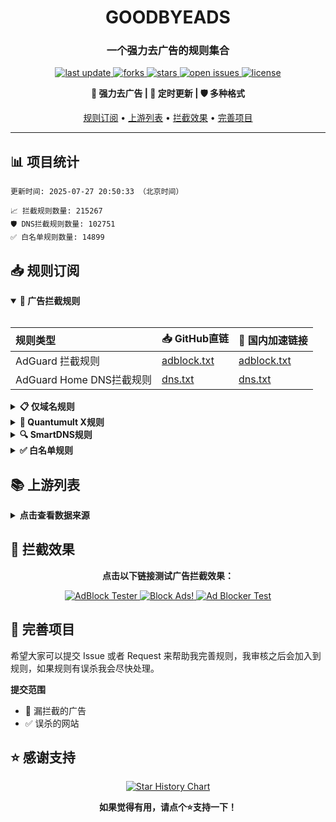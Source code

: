 <div align="center">
<h1 align="center">GOODBYEADS</h1>
<h3 align="center">一个强力去广告的规则集合</h3>

<p align="center">
  <a href="https://github.com/8680/GOODBYEADS">
    <img src="https://img.shields.io/github/last-commit/8680/GOODBYEADS?style=flat-square&color=blue" alt="last update" />
  </a>
  <a href="https://github.com/8680/GOODBYEADS">
    <img src="https://img.shields.io/github/forks/8680/GOODBYEADS?style=flat-square&color=brightgreen" alt="forks" />
  </a>
  <a href="https://github.com/8680/GOODBYEADS">
    <img src="https://img.shields.io/github/stars/8680/GOODBYEADS?style=flat-square&color=yellow" alt="stars" />
  </a>
  <a href="https://github.com/8680/GOODBYEADS/issues/">
    <img src="https://img.shields.io/github/issues/8680/GOODBYEADS?style=flat-square&color=red" alt="open issues" />
  </a>
  <a href="https://github.com/8680/GOODBYEADS">
    <img src="https://img.shields.io/github/license/8680/GOODBYEADS?style=flat-square&color=9cf" alt="license" />
  </a>
</p>

<p align="center">
  <b>🚫 强力去广告 | 🔄 定时更新 | 🛡️ 多种格式</b>
</p>

<p align="center">
  <a href="#-规则订阅">规则订阅</a> •
  <a href="#-上游列表">上游列表</a> •
  <a href="#-拦截效果">拦截效果</a> •
  <a href="#-完善项目">完善项目</a>
</p>

---

</div>

## 📊 项目统计

```
更新时间: 2025-07-27 20:50:33 （北京时间） 

📈 拦截规则数量: 215267 
🛡️ DNS拦截规则数量: 102751 
✅ 白名单规则数量: 14899 
```

## 📥 规则订阅

<details open>
<summary><b>🚫 广告拦截规则</b></summary>
<br>

| 规则类型 | 📥 GitHub直链 | 🚀 国内加速链接 |
| :---- | :---- | :---- |
| AdGuard 拦截规则 | [adblock.txt](https://raw.githubusercontent.com/8680/GOODBYEADS/master/data/rules/adblock.txt) | [adblock.txt](https://ghfast.top/raw.githubusercontent.com/8680/GOODBYEADS/master/data/rules/adblock.txt) |
| AdGuard Home DNS拦截规则 | [dns.txt](https://raw.githubusercontent.com/8680/GOODBYEADS/master/data/rules/dns.txt) | [dns.txt](https://ghfast.top/raw.githubusercontent.com/8680/GOODBYEADS/master/data/rules/dns.txt) |

</details>

<details>
<summary><b>📋 仅域名规则</b></summary>
<br>

| 规则类型 | 📥 GitHub直链 | 🚀 国内加速链接 |
| :---- | :---- | :---- |
| 黑名单域名列表 | [ad-domain.txt](https://raw.githubusercontent.com/8680/GOODBYEADS/master/data/rules/ad-domain.txt) | [ad-domain.txt](https://ghfast.top/raw.githubusercontent.com/8680/GOODBYEADS/master/data/rules/ad-domain.txt) |

</details>

<details>
<summary><b>📱 Quantumult X规则</b></summary>
<br>

| 规则类型 | 📥 GitHub直链 | 🚀 国内加速链接 |
| :---- | :---- | :---- |
| Quantumult X规则 | [qx.list](https://raw.githubusercontent.com/8680/GOODBYEADS/master/data/rules/qx.list) | [qx.list](https://ghfast.top/raw.githubusercontent.com/8680/GOODBYEADS/master/data/rules/qx.list) |

</details>

<details>
<summary><b>🔍 SmartDNS规则</b></summary>
<br>

| 规则类型 | 📥 GitHub直链 | 🚀 国内加速链接 |
| :---- | :---- | :---- |
| SmartDNS拦截规则 | [smartdns.conf](https://raw.githubusercontent.com/8680/GOODBYEADS/master/data/rules/smartdns.conf) | [smartdns.conf](https://ghfast.top/raw.githubusercontent.com/8680/GOODBYEADS/master/data/rules/smartdns.conf) |
| SmartDNS白名单 | [smartdns-whitelist.conf](https://raw.githubusercontent.com/8680/GOODBYEADS/master/data/rules/smartdns-whitelist.conf) | [smartdns-whitelist.conf](https://ghfast.top/raw.githubusercontent.com/8680/GOODBYEADS/master/data/rules/smartdns-whitelist.conf) |

</details>

<details>
<summary><b>✅ 白名单规则</b></summary>
<br>

| 规则类型 | 📥 GitHub直链 | 🚀 国内加速链接 |
| :---- | :---- | :---- |
| 白名单规则 | [allow.txt](https://raw.githubusercontent.com/8680/GOODBYEADS/master/data/rules/allow.txt) | [allow.txt](https://ghfast.top/raw.githubusercontent.com/8680/GOODBYEADS/master/data/rules/allow.txt) |
</details>

## 📚 上游列表

<details>
<summary><b>点击查看数据来源</b></summary>
<br>

- [AdGuard规则](https://github.com/AdguardTeam/AdguardFilters)
- [Tv规则](https://perflyst.github.io/PiHoleBlocklist/SmartTV-AGH.txt)
- [EasyPrivacy规则](https://easylist.to/)
- [乘风视频过滤规则](https://raw.githubusercontent.com/xinggsf/Adblock-Plus-Rule/master/mv.txt)
- [去APP下载提示规则](https://raw.githubusercontent.com/Noyllopa/NoAppDownload/master/NoAppDownload.txt)
- [oisd规则](https://small.oisd.nl/)
- [AWAvenue 秋风广告规则](https://raw.githubusercontent.com/TG-Twilight/AWAvenue-Ads-Rule/main/AWAvenue-Ads-Rule.txt)
- [CJX's Annoyance List](https://raw.githubusercontent.com/cjx82630/cjxlist/master/cjx-annoyance.txt)
- [补充规则](https://github.com/8680/GOODBYEADS)

</details>

## 🚫 拦截效果

<div align="center">
  <p><b>点击以下链接测试广告拦截效果：</b></p>
  
  <a href="https://adblock-tester.com">
    <img src="https://img.shields.io/badge/AdBlock%20Tester-测试链接-blue?style=for-the-badge" alt="AdBlock Tester"/>
  </a>
  
  <a href="https://blockads.fivefilters.org/">
    <img src="https://img.shields.io/badge/Block%20Ads!-测试链接-green?style=for-the-badge" alt="Block Ads!"/>
  </a>
  
  <a href="https://adblock.turtlecute.org/">
    <img src="https://img.shields.io/badge/Ad%20Blocker%20Test-测试链接-orange?style=for-the-badge" alt="Ad Blocker Test"/>
  </a>
</div>

## 💬 完善项目

希望大家可以提交 Issue 或者 Request 来帮助我完善规则，我审核之后会加入到规则，如果规则有误杀我会尽快处理。

**提交范围**

- 🚫 漏拦截的广告
- ✅ 误杀的网站

## ⭐ 感谢支持

<p align='center'>
  <a href="https://github.com/8680/GOODBYEADS/stargazers">
    <img src="https://api.star-history.com/svg?repos=8680/GOODBYEADS&type=Date" alt="Star History Chart">
  </a>
</p>

<div align="center">
  <b>如果觉得有用，请点个⭐支持一下！</b>
</div>
